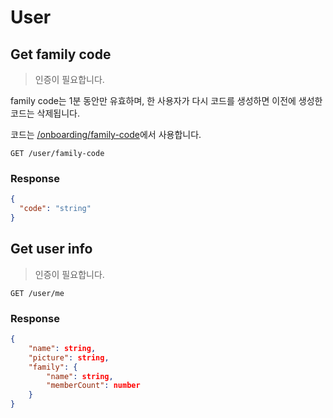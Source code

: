 # User

## Get family code

> 인증이 필요합니다.

family code는 1분 동안만 유효하며, 한 사용자가 다시 코드를 생성하면 이전에 생성한 코드는 삭제됩니다.

코드는 [/onboarding/family-code](onboarding?id=family-code)에서 사용합니다.

```text
GET /user/family-code
```

### Response

```json
{
  "code": "string"
}
```

## Get user info

> 인증이 필요합니다.

```text
GET /user/me
```

### Response

```json
{
    "name": string,
    "picture": string,
    "family": {
        "name": string,
        "memberCount": number
    }
}
```
